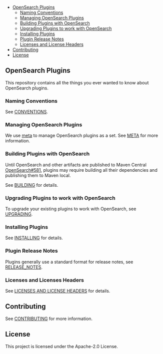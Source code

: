 - [OpenSearch Plugins](#opensearch-plugins)
    - [Naming Conventions](#naming-conventions)
    - [Managing OpenSearch Plugins](#managing-opensearch-plugins)
    - [Building Plugins with OpenSearch](#building-plugins-with-opensearch)
    - [Upgrading Plugins to work with OpenSearch](#upgrading-plugins-to-work-with-opensearch)
    - [Installing Plugins](#installing-plugins)
    - [Plugin Release Notes](#plugin-release-notes)
    - [Licenses and License Headers ](#faq)
- [Contributing](#contributing)
- [License](#license)

## OpenSearch Plugins

This repository contains all the things you ever wanted to know about OpenSearch plugins.

### Naming Conventions

See [CONVENTIONS](CONVENTIONS.md).
### Managing OpenSearch Plugins

We use [meta](https://github.com/mateodelnorte/meta) to manage OpenSearch plugins as a set. See [META](META.md) for more information.

### Building Plugins with OpenSearch

Until OpenSearch and other artifacts are published to Maven Central [OpenSearch#581](https://github.com/opensearch-project/OpenSearch/issues/581), plugins may require building all their dependencies and publishing them to Maven local.

See [BUILDING](BUILDING.md) for details.

### Upgrading Plugins to work with OpenSearch

To upgrade your existing plugins to work with OpenSearch, see [UPGRADING](./UPGRADING.md).

### Installing Plugins

See [INSTALLING](INSTALLING.md) for details.

### Plugin Release Notes

Plugins generally use a standard format for release notes, see [RELEASE_NOTES](./RELEASE_NOTES.md).

### Licenses and Licenses Headers

See [LICENSES AND LICENSE HEADERS](LICENSES_AND_LICENSE_HEADERS.md) for details.

## Contributing

See [CONTRIBUTING](CONTRIBUTING.md#security-issue-notifications) for more information.

## License

This project is licensed under the Apache-2.0 License.
